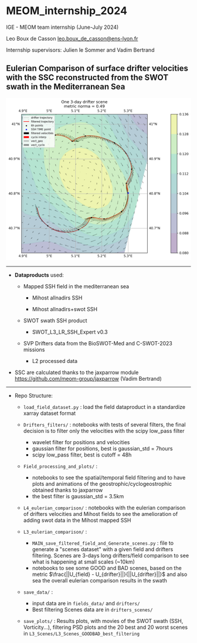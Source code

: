 # MEOM_internship_2024

IGE - MEOM team internship (June-July 2024)

Leo Boux de Casson leo.boux_de_casson@ens-lyon.fr

Internship supervisors: Julien le Sommer and Vadim Bertrand


**Eulerian Comparison of surface drifter velocities with the SSC reconstructed from the SWOT swath in the Mediterranean Sea**
---

![A 3-day drifter/field comparison](save_plots/L3_Scenes/L3_Scenes_GOODBAD_best_filtering/GOOD_norma_scene_13.png)

---
- **Dataproducts** used:  

	- Mapped SSH field in the mediterranean sea

		- Mihost allnadirs SSH

		- Mihost allnadirs+swot SSH

  
	- SWOT swath SSH product
		- SWOT_L3_LR_SSH_Expert v0.3

  
	- SVP Drifters data from the BioSWOT-Med and C-SWOT-2023 missions
		- L2 processed data

- SSC are calculated thanks to the jaxparrow module https://github.com/meom-group/jaxparrow (Vadim Bertrand)

---
- Repo Structure:
	- `load_field_dataset.py` : load the field dataproduct in a standardize xarray dataset format
	- `Drifters_filters/` : notebooks with tests of several  filters, the final decision is to filter only the velocities with the scipy low_pass filter
		
		- wavelet filter for positions and velocities
		- gaussian filter for positions, best is gaussian_std = 7hours 
		- scipy low_pass filter, best is cutoff = 48h
	
	- `Field_processing_and_plots/` : 
		- notebooks to see the spatial/temporal field filtering and to have plots and animations of the geostrophic/cyclogeostrophic obtained thanks to jaxparrow
		- the best filter is gaussian_std = 3.5km 

	-  `L4_eulerian_comparison/` : notebooks with the eulerian comparison of drifters velocities and Mihost fields to see the amelioration of adding swot data in the Mihost mapped SSH
	- `L3_eulerian_comparison/` :
		
		- 	 `MAIN_save_filtered_field_and_Generate_scenes.py` : file to generate a "scenes dataset" with a given field and drifters filtering. Scenes are 3-days long drifters/field comparison to see what is happening at small scales (~10km)
		- notebooks to see some GOOD and BAD scenes, based on the metric $\frac{||U_{field} - U_{drifter}||}{||U_{drifter}||}$ and also sea the overall eulerian comparison results in the swath

    - `save_data/` : 
	
		- input data are in `fields_data/` and `drifters/`
		- Best filtering Scenes data are in `drifters_scenes/`
    
	- `save_plots/` : Results plots, with movies of the SWOT swath (SSH, Vorticity...), filtering PSD plots and the 20 best and 20 worst scenes in `L3_Scenes/L3_Scenes_GOODBAD_best_filtering`




